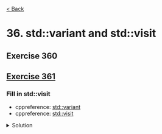 [< Back](README.md)

# 36. std::variant and std::visit

## Exercise 360

## [Exercise 361][1]
### Fill in std::visit

* cppreference: [std::variant][3]
* cppreference: [std::visit][2]

<details>
   <summary>Solution</summary>

```cpp
static int sides(const shape & count_shape) {
  unused(Wrong);
  return std::visit(overloaded{
                      [](const circle &) { return 1; },
                      [](const triangle &) { return 3; },
                      [](const square &) { return 4; },
                    },
                    count_shape);
  ;
}
```
</details>

[1]: 36_exercises.cpp
[2]: https://en.cppreference.com/w/cpp/utility/variant/visit
[3]: https://en.cppreference.com/w/cpp/utility/variant
